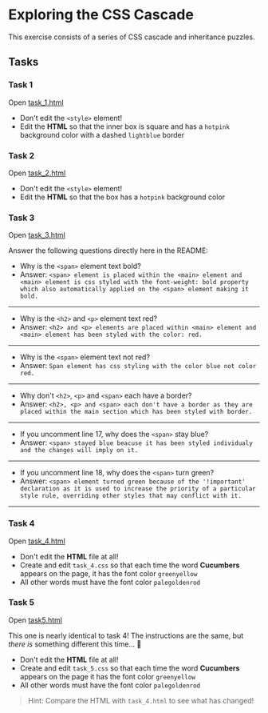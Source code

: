 # Exploring the CSS Cascade

This exercise consists of a series of CSS cascade and inheritance puzzles.

## Tasks

### Task 1

Open [task_1.html](./task_1.html)

- Don't edit the `<style>` element!
- Edit the **HTML** so that the inner box is square and has a `hotpink` background color with a dashed `lightblue` border

### Task 2

Open [task_2.html](./task_2.html)

- Don't edit the `<style>` element!
- Edit the **HTML** so that the box has a `hotpink` background color

### Task 3

Open [task_3.html](./task_3.html)

Answer the following questions directly here in the README:

- Why is the `<span>` element text bold?
- Answer: `<span> element is placed within the <main> element and <main> element is css styled with the font-weight: bold property which also automatically applied on the <span> element making it bold.`
<hr>

- Why is the `<h2>` and `<p>` element text red?
- Answer: `<h2> and <p> elements are placed within <main> element and <main> element has been styled with the color: red.`
<hr>

- Why is the `<span>` element text not red?
- Answer: `Span element has css styling with the color blue not color red. `
<hr>

- Why don't `<h2>`, `<p>` and `<span>` each have a border?
- Answer: `<h2>, <p> and <span> each don't have a border as they are placed within the main section which has been styled with border.`
<hr>

- If you uncomment line 17, why does the `<span>` stay blue?
- Answer: `<span> stayed blue beacuse it has been styled individualy and the changes will imply on it.`
<hr>

- If you uncomment line 18, why does the `<span>` turn green?
- Answer: `<span> element turned green because of the '!important' declaration as it is used to increase the priority of a particular style rule, overriding other styles that may conflict with it.`
<hr>


### Task 4

Open [task_4.html](task_4.html)

- Don't edit the **HTML** file at all!
- Create and edit `task_4.css` so that each time the word **Cucumbers** appears on the page, it has the font color `greenyellow`
- All other words must have the font color `palegoldenrod`

### Task 5

Open [task5.html](task_5.html)

This one is nearly identical to task 4! The instructions are the same, but _there is_ something different this time... 🤫

- Don't edit the **HTML** file at all!
- Create and edit `task_5.css` so that each time the word **Cucumbers** appears on the page it has the font color `greenyellow`
- All other words must have the font color `palegoldenrod`

> Hint: Compare the HTML with `task_4.html` to see what has changed!
